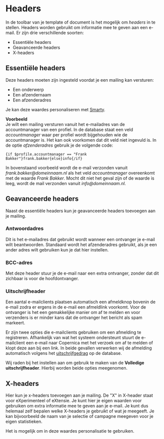 # Headers

In de toolbar van je template of document is het mogelijk om _headers_ in te stellen. Headers worden gebruikt om informatie mee te geven aan een e-mail. Er zijn drie verschillende soorten:
- Essentiële headers
- Geavanceerde headers
- X-headers

## Essentiële headers
Deze headers moeten zijn ingesteld voordat je een mailing kan versturen:
- Een onderwerp
- Een afzendernaam
- Een afzenderadres

Je kan deze waardes personaliseren met [Smarty](./smarty). 

**Voorbeeld**  
Je wilt een mailing versturen vanuit het e-mailadres van de accountmanager van een profiel. In de database staat een veld _accountmanager_ waar per profiel wordt bijgehouden wie de accountmanager is. Het kan ook voorkomen dat dit veld niet ingevuld is. In de optie _afzenderadres_ gebruik je de volgende code:

```
{if $profile.accountmanager == "Frank Bakker"}frank.bakker{else}info{/if}
```

In bovenstaand voorbeeld wordt de e-mail verzonden vanuit _frank.bakker@domeinnaam.nl_ als het veld _accountmanager_ overeenkomt met de waarde _Frank Bakker_. Mocht dit niet het geval zijn of de waarde is leeg, wordt de mail verzonden vanuit _info@domeinnaam.nl_.

## Geavanceerde headers
Naast de essentiële headers kun je geavanceerde headers toevoegen aan je mailing.  

### Antwoordadres
Dit is het e-mailadres dat gebruikt wordt wanneer een ontvanger je e-mail wilt beantwoorden. Standaard wordt het afzenderadres gebruikt, als je een ander adres wilt gebruiken kun je dat hier instellen.

### BCC-adres
Met deze header stuur je de e-mail naar een extra ontvanger, zonder dat dit zichbaar is voor de hoofdontvanger.

### Uitschrijfheader
Een aantal e-mailclients plaatsen automatisch een afmeldknop bovenin de e-mail zodra er ergens in de e-mail een afmeldlink voorkomt. Voor de ontvanger is het een gemakkelijke manier om af te melden en voor verzenders is er minder kans dat de ontvanger het bericht als spam markeert.  

Er zijn twee opties die e-mailclients gebruiken om een afmelding te registreren. Afhankelijk van wat het systeem ondersteunt stuurt de e-mailclient een e-mail naar Copernica met het verzoek om af te melden of klopt deze aan bij een link. In beide gevallen verwerken wij de afmelding automatisch volgens het [uitschrijfgedrag](./database-unsubscribe-behavior) op de database.  

Wij raden bij het instellen aan om gebruik te maken van de **Volledige uitschrijfheader**. Hierbij worden beide opties meegenomen.

## X-headers
Hier kun je x-headers toevoegen aan je mailing. De "X" in X-header staat voor eXperimenteel of eXtensie. Je kunt hier je eigen waarden voor gebruiken om extra informatie mee te geven aan je e-mail. Je kunt dus helemaal zelf bepalen welke X-headers je gebruikt of wat je meegeeft. Je kan bijvoorbeeld de naam van je selectie of campagne meegeven voor je eigen statistieken.

Het is mogelijk om in deze waardes personalisatie te gebruiken. 
